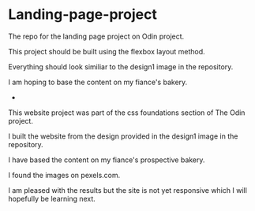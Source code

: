 # Landing-page-project
The repo for the landing page project on Odin project.

This project should be built using the flexbox layout method.

Everything should look similiar to the design1 image in the repository.

I am hoping to base the content on my fiance's bakery.

*

This website project was part of the css foundations section of The Odin project.

I built the website from the design provided in the design1 image in the repository.

I have based the content on my fiance's prospective bakery. 

I found the images on pexels.com.

I am pleased with the results but the site is not yet responsive which I will hopefully
be learning next.



